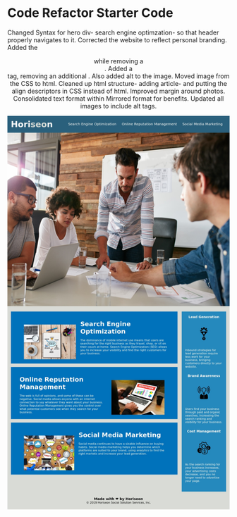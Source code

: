 # Code Refactor Starter Code
Changed Syntax for hero div- search engine optimzation- so that header properly navigates to it. 
Corrected the website to reflect personal branding.
Added the <header> while removing a <div>.
Added a <section> tag, removing an additional <id>. Also added alt to the image. Moved image from the CSS to html. 
Cleaned up html structure- adding article- and putting the align descriptors in CSS instead of html.
Improved margin around photos.
Consolidated text format within <content>
Mirrored <content> format for benefits.
Updated all images to include alt tags.

![alt text](https://github.com/Jonathan-84/urban-octo-telegram/blob/master/assets/shot-20201018-1908-b0hmxi.jpeg)